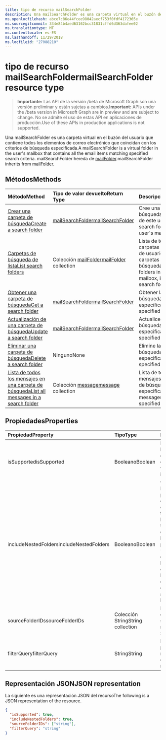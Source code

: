 ```yaml
---
title: tipo de recurso mailSearchFolder
description: Una mailSearchFolder es una carpeta virtual en el buzón del usuario que contiene todos los elementos de correo electrónico que coincidan con los criterios de búsqueda especificada. mailSearchFolder hereda de mailFolder.
ms.openlocfilehash: abce7c86e44fcee98042aecf753f0fdf4172365e
ms.sourcegitcommit: 334e84b4aed63162bcc31831cffd6d363dafee02
ms.translationtype: MT
ms.contentlocale: es-ES
ms.lasthandoff: 11/29/2018
ms.locfileid: "27088210"
---
```

# <a name="mailsearchfolder-resource-type"></a><span data-ttu-id="6916e-104">tipo de recurso mailSearchFolder</span><span class="sxs-lookup"><span data-stu-id="6916e-104">mailSearchFolder resource type</span></span>

> <span data-ttu-id="6916e-105">**Importante:** Las API de la versión /beta de Microsoft Graph son una versión preliminar y están sujetas a cambios.</span><span class="sxs-lookup"><span data-stu-id="6916e-105">**Important:** APIs under the /beta version in Microsoft Graph are in preview and are subject to change.</span></span> <span data-ttu-id="6916e-106">No se admite el uso de estas API en aplicaciones de producción.</span><span class="sxs-lookup"><span data-stu-id="6916e-106">Use of these APIs in production applications is not supported.</span></span>

<span data-ttu-id="6916e-107">Una mailSearchFolder es una carpeta virtual en el buzón del usuario que contiene todos los elementos de correo electrónico que coincidan con los criterios de búsqueda especificada.</span><span class="sxs-lookup"><span data-stu-id="6916e-107">A mailSearchFolder is a virtual folder in the user's mailbox that contains all the email items matching specified search criteria.</span></span> <span data-ttu-id="6916e-108">mailSearchFolder hereda de [mailFolder](mailfolder.md).</span><span class="sxs-lookup"><span data-stu-id="6916e-108">mailSearchFolder inherits from [mailFolder](mailfolder.md).</span></span>

## <a name="methods"></a><span data-ttu-id="6916e-109">Métodos</span><span class="sxs-lookup"><span data-stu-id="6916e-109">Methods</span></span>

| <span data-ttu-id="6916e-110">Método</span><span class="sxs-lookup"><span data-stu-id="6916e-110">Method</span></span> | <span data-ttu-id="6916e-111">Tipo de valor devuelto</span><span class="sxs-lookup"><span data-stu-id="6916e-111">Return Type</span></span>  | <span data-ttu-id="6916e-112">Descripción</span><span class="sxs-lookup"><span data-stu-id="6916e-112">Description</span></span> |
|:---------------|:--------|:----------|
| [<span data-ttu-id="6916e-113">Crear una carpeta de búsqueda</span><span class="sxs-lookup"><span data-stu-id="6916e-113">Create a search folder</span></span>](../api/mailsearchfolder-post.md) | [<span data-ttu-id="6916e-114">mailSearchFolder</span><span class="sxs-lookup"><span data-stu-id="6916e-114">mailSearchFolder</span></span>](mailsearchfolder.md) | <span data-ttu-id="6916e-115">Cree una carpeta de búsqueda en el buzón de este usuario.</span><span class="sxs-lookup"><span data-stu-id="6916e-115">Create a search folder in this user's mailbox.</span></span> |
| [<span data-ttu-id="6916e-116">Carpetas de búsqueda de lista</span><span class="sxs-lookup"><span data-stu-id="6916e-116">List search folders</span></span>](../api/mailfolder-list-childfolders.md) | <span data-ttu-id="6916e-117">Colección [mailFolder](mailfolder.md)</span><span class="sxs-lookup"><span data-stu-id="6916e-117">[mailFolder](mailfolder.md) collection</span></span> | <span data-ttu-id="6916e-118">Lista de todas las carpetas de este buzón de usuario, incluidas las carpetas de búsqueda.</span><span class="sxs-lookup"><span data-stu-id="6916e-118">List all the folders in this user's mailbox, including search folders.</span></span> |
| [<span data-ttu-id="6916e-119">Obtener una carpeta de búsqueda</span><span class="sxs-lookup"><span data-stu-id="6916e-119">Get a search folder</span></span>](../api/mailfolder-get.md) | [<span data-ttu-id="6916e-120">mailSearchFolder</span><span class="sxs-lookup"><span data-stu-id="6916e-120">mailSearchFolder</span></span>](mailsearchfolder.md) | <span data-ttu-id="6916e-121">Obtener la carpeta de búsqueda especificada.</span><span class="sxs-lookup"><span data-stu-id="6916e-121">Get the specified search folder.</span></span> |
| [<span data-ttu-id="6916e-122">Actualización de una carpeta de búsqueda</span><span class="sxs-lookup"><span data-stu-id="6916e-122">Update a search folder</span></span>](../api/mailsearchfolder-update.md) | [<span data-ttu-id="6916e-123">mailSearchFolder</span><span class="sxs-lookup"><span data-stu-id="6916e-123">mailSearchFolder</span></span>](mailsearchfolder.md) | <span data-ttu-id="6916e-124">Actualice la carpeta de búsqueda especificada.</span><span class="sxs-lookup"><span data-stu-id="6916e-124">Update the specified search folder.</span></span> |
| [<span data-ttu-id="6916e-125">Eliminar una carpeta de búsqueda</span><span class="sxs-lookup"><span data-stu-id="6916e-125">Delete a search folder</span></span>](../api/mailfolder-delete.md) | <span data-ttu-id="6916e-126">Ninguno</span><span class="sxs-lookup"><span data-stu-id="6916e-126">None</span></span> | <span data-ttu-id="6916e-127">Elimine la carpeta de búsqueda especificada.</span><span class="sxs-lookup"><span data-stu-id="6916e-127">Delete the specified search folder.</span></span> |
| [<span data-ttu-id="6916e-128">Lista de todos los mensajes en una carpeta de búsqueda</span><span class="sxs-lookup"><span data-stu-id="6916e-128">List all messages in a search folder</span></span>](../api/mailfolder-list-messages.md) | <span data-ttu-id="6916e-129">Colección [message](message.md)</span><span class="sxs-lookup"><span data-stu-id="6916e-129">[message](message.md) collection</span></span> | <span data-ttu-id="6916e-130">Lista de todos los mensajes en la carpeta de búsqueda especificada.</span><span class="sxs-lookup"><span data-stu-id="6916e-130">List all the messages in the specified search folder.</span></span> |

## <a name="properties"></a><span data-ttu-id="6916e-131">Propiedades</span><span class="sxs-lookup"><span data-stu-id="6916e-131">Properties</span></span>

| <span data-ttu-id="6916e-132">Propiedad</span><span class="sxs-lookup"><span data-stu-id="6916e-132">Property</span></span> | <span data-ttu-id="6916e-133">Tipo</span><span class="sxs-lookup"><span data-stu-id="6916e-133">Type</span></span> | <span data-ttu-id="6916e-134">Descripción</span><span class="sxs-lookup"><span data-stu-id="6916e-134">Description</span></span> |
|:---------------|:--------|:----------|
| <span data-ttu-id="6916e-135">isSupported</span><span class="sxs-lookup"><span data-stu-id="6916e-135">isSupported</span></span> | <span data-ttu-id="6916e-136">Booleano</span><span class="sxs-lookup"><span data-stu-id="6916e-136">Boolean</span></span> | <span data-ttu-id="6916e-137">Indica si una carpeta de búsqueda se puede editar mediante la API de REST.</span><span class="sxs-lookup"><span data-stu-id="6916e-137">Indicates whether a search folder is editable using REST APIs.</span></span> |
| <span data-ttu-id="6916e-138">includeNestedFolders</span><span class="sxs-lookup"><span data-stu-id="6916e-138">includeNestedFolders</span></span> | <span data-ttu-id="6916e-139">Booleano</span><span class="sxs-lookup"><span data-stu-id="6916e-139">Boolean</span></span> | <span data-ttu-id="6916e-140">Indica cómo se debe pasar por la jerarquía de carpetas de buzón de correo.</span><span class="sxs-lookup"><span data-stu-id="6916e-140">Indicates how the mailbox folder hierarchy should be traversed.</span></span> <span data-ttu-id="6916e-141">`true`significa que debe ser una búsqueda en profundidad mientras `false` significa que se debe realizar una búsqueda no exhaustivos en su lugar.</span><span class="sxs-lookup"><span data-stu-id="6916e-141">`true` means that a deep search should be done while `false` means a shallow search should be done instead.</span></span> |
| <span data-ttu-id="6916e-142">sourceFolderIDs</span><span class="sxs-lookup"><span data-stu-id="6916e-142">sourceFolderIDs</span></span> | <span data-ttu-id="6916e-143">Colección String</span><span class="sxs-lookup"><span data-stu-id="6916e-143">String collection</span></span> | <span data-ttu-id="6916e-144">Las carpetas de buzón de correo que deben ser extraídas.</span><span class="sxs-lookup"><span data-stu-id="6916e-144">The mailbox folders that should be mined.</span></span> |
| <span data-ttu-id="6916e-145">filterQuery</span><span class="sxs-lookup"><span data-stu-id="6916e-145">filterQuery</span></span> | <span data-ttu-id="6916e-146">String</span><span class="sxs-lookup"><span data-stu-id="6916e-146">String</span></span> | <span data-ttu-id="6916e-147">La consulta de OData para filtrar los mensajes.</span><span class="sxs-lookup"><span data-stu-id="6916e-147">The OData query to filter the messages.</span></span> |

## <a name="json-representation"></a><span data-ttu-id="6916e-148">Representación JSON</span><span class="sxs-lookup"><span data-stu-id="6916e-148">JSON representation</span></span>

<span data-ttu-id="6916e-149">La siguiente es una representación JSON del recurso</span><span class="sxs-lookup"><span data-stu-id="6916e-149">The following is a JSON representation of the resource.</span></span>

<!-- {
  "blockType": "resource",
  "@odata.type": "microsoft.graph.mailSearchFolder"
}-->

```json
{
  "isSupported": true,
  "includeNestedFolders": true,
  "sourceFolderIDs": ["string"],
  "filterQuery": "string"
}

```

<!-- uuid: 8fcb5dbc-d5aa-4681-8e31-b001d5168d79
2018-01-23 14:57:30 UTC -->
<!-- {
  "type": "#page.annotation",
  "description": "mailSearchFolder resource",
  "keywords": "",
  "section": "documentation",
  "tocPath": ""
}-->
